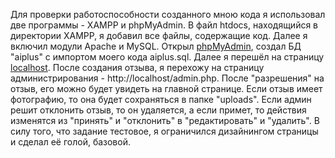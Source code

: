 Для проверки работоспособности созданного мною кода я использовал две программы - XAMPP и phpMyAdmin.
В файл htdocs,  находящийся в директории XAMPP, я добавил все файлы, содержащие код. Далее я включил модули Apache и MySQL. Открыл [phpMyAdmin](http://localhost/phpmyadmin/), создал БД "aiplus" с импортом моего кода aiplus.sql. Далее я перешёл на страницу [localhost](http://localhost/index.php). После создания отзыва, я перехожу на страницу администрирования - http://localhost/admin.php. После "разрешения" на отзыв, его можно будет увидеть на главной странице. Если отзыв имеет фотографию, то она будет сохраняться в папке "uploads". Если админ решит отклонить отзыв, то он удаляется, а если примет, то действия изменятся из "принять" и "отклонить" в "редактировать" и "удалить".
В силу того, что задание тестовое, я ограничился дизайнингом страницы и сделал её голой, базовой.